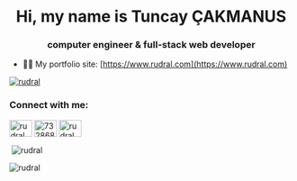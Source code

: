 <h1 align="center">Hi, my name is Tuncay ÇAKMANUS</h1>
<h3 align="center">computer engineer & full-stack web developer</h3>

- 👨‍💻 My portfolio site: [https://www.rudral.com](https://www.rudral.com)

<p align="left"> <a href="https://twitter.com/rudral" target="blank"><img src="https://img.shields.io/twitter/follow/rudral?logo=twitter&style=for-the-badge" alt="rudral" /></a> </p>

<h3 align="left">Connect with me:</h3>
<p align="left">
<a href="https://twitter.com/rudral" target="blank"><img align="center" src="https://raw.githubusercontent.com/rahuldkjain/github-profile-readme-generator/master/src/images/icons/Social/twitter.svg" alt="rudral" height="30" width="40" /></a>
<a href="https://stackoverflow.com/users/732868" target="blank"><img align="center" src="https://raw.githubusercontent.com/rahuldkjain/github-profile-readme-generator/master/src/images/icons/Social/stack-overflow.svg" alt="732868" height="30" width="40" /></a>
<a href="https://instagram.com/rudral" target="blank"><img align="center" src="https://raw.githubusercontent.com/rahuldkjain/github-profile-readme-generator/master/src/images/icons/Social/instagram.svg" alt="rudral" height="30" width="40" /></a>
</p>

<p>&nbsp;<img align="center" src="https://github-readme-stats.vercel.app/api?username=rudral&show_icons=true&locale=en" alt="rudral" /></p>

<p><img align="center" src="https://github-readme-streak-stats.herokuapp.com/?user=rudral&" alt="rudral" /></p>

